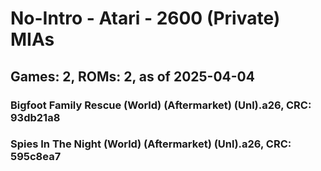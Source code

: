 # No-Intro - Atari - 2600 (Private) MIAs
## Games: 2, ROMs: 2, as of 2025-04-04

### Bigfoot Family Rescue (World) (Aftermarket) (Unl).a26, CRC: 93db21a8
### Spies In The Night (World) (Aftermarket) (Unl).a26, CRC: 595c8ea7
